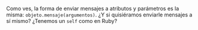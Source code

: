 Como ves, la forma de enviar mensajes a atributos y parámetros es la misma: `objeto.mensaje(argumentos)`. ¿Y si quisiéramos enviarle mensajes a sí mismo? ¿Tenemos un `self` como en Ruby?